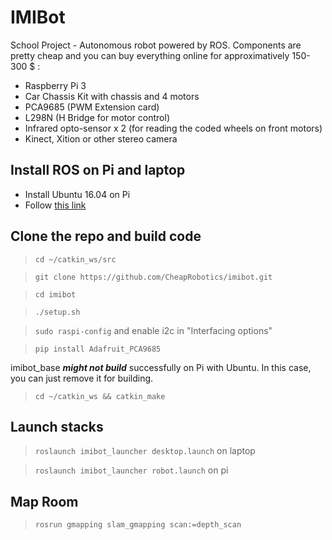 # IMIBot

School Project - Autonomous robot powered by ROS.
Components are pretty cheap and you can buy everything online for approximatively 150-300 $ :

* Raspberry Pi 3
* Car Chassis Kit with chassis and 4 motors
* PCA9685 (PWM Extension card)
* L298N (H Bridge for motor control)
* Infrared opto-sensor x 2 (for reading the coded wheels on front motors) 
* Kinect, Xition or other stereo camera

## Install ROS on Pi and laptop

* Install Ubuntu 16.04 on Pi
* Follow [this link](https://www.intorobotics.com/how-to-install-ros-kinetic-on-raspberry-pi-3-ubuntu-mate/)

## Clone the repo and build code

> `cd ~/catkin_ws/src`

> `git clone https://github.com/CheapRobotics/imibot.git`

> `cd imibot`

> `./setup.sh`

> `sudo raspi-config` and enable i2c in "Interfacing options"

> `pip install Adafruit_PCA9685`

imibot_base ***might not build*** successfully on Pi with Ubuntu. In this case, you can just remove it for building.

> `cd ~/catkin_ws && catkin_make`

## Launch stacks

> `roslaunch imibot_launcher desktop.launch` on laptop

> `roslaunch imibot_launcher robot.launch` on pi

## Map Room

> `rosrun gmapping slam_gmapping scan:=depth_scan`
